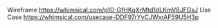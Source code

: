 Wireframe
https://whimsical.com/p10-GfHKqXrMtd1dLKmV8JFGsJ
Use Case
https://whimsical.com/usecase-DDF97rYvCJWxrAF59U5H3p
